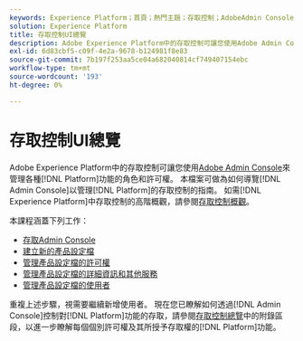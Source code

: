 ```yaml
---
keywords: Experience Platform；首頁；熱門主題；存取控制；AdobeAdmin Console
solution: Experience Platform
title: 存取控制UI總覽
description: Adobe Experience Platform中的存取控制可讓您使用Adobe Admin Console管理各種Platform功能的角色和許可權。 本檔案可用作如何導覽Admin Console以管理Platform存取控制的指南。
exl-id: 6d83cbf5-c09f-4e2a-9678-b124981f8e83
source-git-commit: 7b197f253aa5ce04a682040814cf749407154ebc
workflow-type: tm+mt
source-wordcount: '193'
ht-degree: 0%

---
```


# 存取控制UI總覽

Adobe Experience Platform中的存取控制可讓您使用[Adobe Admin Console](https://adminconsole.adobe.com)來管理各種[!DNL Platform]功能的角色和許可權。 本檔案可做為如何導覽[!DNL Admin Console]以管理[!DNL Platform]的存取控制的指南。 如需[!DNL Experience Platform]中存取控制的高階概觀，請參閱[存取控制概觀](./../home.md)。

本課程涵蓋下列工作：

- [存取Admin Console](./browse.md)
- [建立新的產品設定檔](./create-profile.md)
- [管理產品設定檔的許可權](./permissions.md)
- [管理產品設定檔的詳細資訊和其他服務](./details-and-services.md)
- [管理產品設定檔的使用者](./users.md)

重複上述步驟，視需要繼續新增使用者。 現在您已瞭解如何透過[!DNL Admin Console]控制對[!DNL Platform]功能的存取，請參閱[存取控制總覽](../home.md)中的附錄區段，以進一步瞭解每個個別許可權及其所授予存取權的[!DNL Platform]功能。
